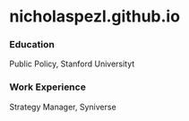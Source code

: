 # nicholaspezl.github.io
### Education
Public Policy, Stanford Universityt

### Work Experience
Strategy Manager, Syniverse

